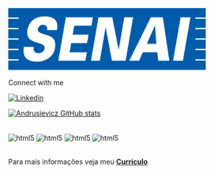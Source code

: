 <!--![logo](https://github.com/Andrusievicz/Andrusievicz/blob/main/senai.png)-->
<img src="https://github.com/Andrusievicz/Andrusievicz/blob/main/senai.png" width="400" height="125">

Connect with me

[![Linkedin](https://img.shields.io/badge/LinkedIn-0077B5?style=for-the-badge&logo=linkedin&logoColor=white)](https://www.linkedin.com/in/lucas-andrusievicz-6780a6185/)

[![Andrusievicz GitHub stats](https://github-readme-stats.vercel.app/api?username=Andrusievicz)](https://github.com/anuraghazra/github-readme-stats)

<div style ="display: inline_block"><br/>
<img align="center" alt="html5" src="https://img.shields.io/badge/C%23-239120?style=for-the-badge&logo=c-sharp&logoColor=white" />

<img align="center" alt="html5" src="https://img.shields.io/badge/C-00599C?style=for-the-badge&logo=c&logoColor=white" />

<img align="center" alt="html5" src="https://img.shields.io/badge/C%2B%2B-00599C?style=for-the-badge&logo=c%2B%2B&logoColor=white" />
  
<img align="center" alt="html5" src="https://img.shields.io/badge/MySQL-00000F?style=for-the-badge&logo=mysql&logoColor=white" />
  </div>
<br>


Para mais informações veja meu  <a href="https://github.com/Andrusievicz/Andrusievicz/blob/main/Curriculo%20Lucas%20Andrusievicz.docx" class="nav-link">   **Curriculo** </a>
